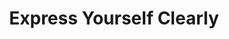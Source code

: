 ---
ee_id_thing: '4152'
site: '1'
type: '2'
inv_num: 2013-062
url: 2013-062-express-yourself-clearly
title: Express Yourself Clearly
year: '2013'
display_year: '2013'
medium: Walmart Polar Bear TV, USB stick, Jpeg sequence
dims: 30 x 32 x 11 inches
pitch: "​Clinton jogging on a TV which looks like apolar bear :/"
ps: ''
live_url: ''
related: "[4151] [2012-117-express-yourself-clearly] 2012-117 Express Yourself Clearly"
youtube: ''
related_code: ''
imgs: express-yourself-clearly-2013-062-full-database-JW.jpg
subheading: ''
download: ''
add_credit: ''
commission: ''
layout: things-i-made
---